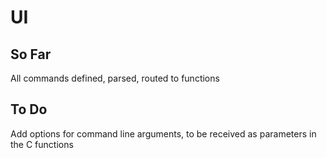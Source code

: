 # UI

## So Far
All commands defined, parsed, routed to functions

## To Do
Add options for command line arguments, to be received as parameters in the C functions
